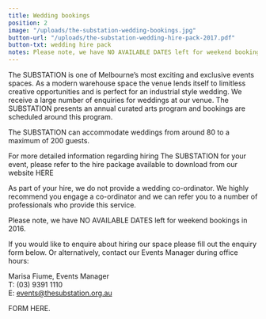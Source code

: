 ```yaml
---
title: Wedding bookings
position: 2
image: "/uploads/the-substation-wedding-bookings.jpg"
button-url: "/uploads/the-substation-wedding-hire-pack-2017.pdf"
button-txt: wedding hire pack
notes: Please note, we have NO AVAILABLE DATES left for weekend bookings in 2016.
---
```


<!-- http://jekyllrb.com/docs/templates/#link -->

The SUBSTATION is one of Melbourne’s most exciting and exclusive events spaces. As a modern warehouse space the venue lends itself to limitless creative opportunities and is perfect for an industrial style wedding.  We receive a large number of enquiries for weddings at our venue. The SUBSTATION presents an annual curated arts program and bookings are scheduled around this program.

The SUBSTATION can accommodate weddings from around 80 to a maximum of 200 guests.

For more detailed information regarding hiring The SUBSTATION for your event, please refer to the hire package available to download from our website HERE

As part of your hire, we do not provide a wedding co-ordinator. We highly recommend you engage a co-ordinator and we can refer you to a number of professionals who provide this service.

Please note, we have NO AVAILABLE DATES left for weekend bookings in 2016.

If you would like to enquire about hiring our space please fill out the enquiry form below. Or alternatively, contact our Events Manager during office hours:

Marisa Fiume, Events Manager<br>
T: (03) 9391 1110<br>
E: [events@thesubstation.org.au](events@thesubstation.org.au)

FORM HERE.
